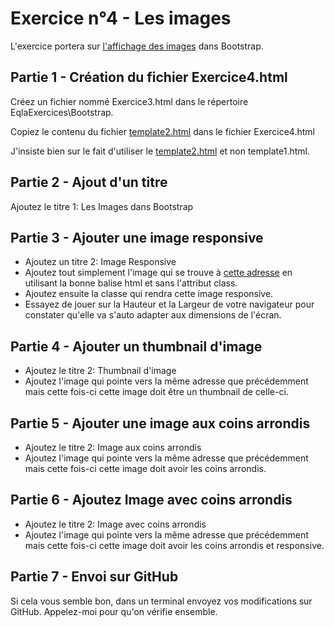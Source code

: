 # Exercice n°4 - Les images
L'exercice portera sur [l'affichage des images](/Theorie/README.md#vii-les-images "Affichage des images") dans Bootstrap.

## Partie 1 - Création du fichier Exercice4.html
Créez un fichier nommé Exercice3.html dans le répertoire EqlaExercices\Bootstrap.  

Copiez le contenu du fichier [template2.html](/Exercices/Templates/template2.html?raw=1) dans le fichier Exercice4.html

J'insiste bien sur le fait d'utiliser le [template2.html](/Exercices/Templates/template2.html?raw=1) et non template1.html.

## Partie 2 - Ajout d'un titre
Ajoutez le titre 1: Les Images dans Bootstrap

## Partie 3 - Ajouter une image responsive
- Ajoutez un titre 2: Image Responsive
- Ajoutez tout simplement l'image qui se trouve à [cette adresse](https://zamboyle.github.io/assets/img/Paris.jpg "Image de Paris") en utilisant la bonne balise html et sans l'attribut class.
- Ajoutez ensuite la classe qui rendra cette image responsive.
- Essayez de jouer sur la Hauteur et la Largeur de votre navigateur pour constater qu'elle va s'auto adapter aux dimensions de l'écran.

## Partie 4 - Ajouter un thumbnail d'image
- Ajoutez le titre 2: Thumbnail d'image
- Ajoutez l'image qui pointe vers la même adresse que précédemment mais cette fois-ci cette image doit être un thumbnail de celle-ci.
 
## Partie 5 - Ajouter une image aux coins arrondis
- Ajoutez le titre 2: Image aux coins arrondis
- Ajoutez l'image qui pointe vers la même adresse que précédemment mais cette fois-ci cette image doit avoir les coins arrondis.

## Partie 6 - Ajoutez Image avec coins arrondis
- Ajoutez le titre 2: Image avec coins arrondis
- Ajoutez l'image qui pointe vers la même adresse que précédemment mais cette fois-ci cette image doit avoir les coins arrondis et responsive.

## Partie 7 - Envoi sur GitHub
Si cela vous semble bon, dans un terminal envoyez vos modifications sur GitHub.
Appelez-moi pour qu'on vérifie ensemble.


